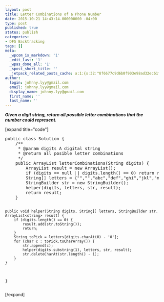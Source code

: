 ```yaml
---
layout: post
title: Letter Combinations of a Phone Number
date: 2015-10-21 14:43:14.000000000 -04:00
type: post
published: true
status: publish
categories:
- DFS Backtracking
tags: []
meta:
  _wpcom_is_markdown: '1'
  _edit_last: '1'
  _wpas_done_all: '1'
  _spost_short_title: ''
  _jetpack_related_posts_cache: a:1:{s:32:"8f6677c9d6b0f903e98ad32ec61f8deb";a:2:{s:7:"expires";i:1465960641;s:7:"payload";a:3:{i:0;a:1:{s:2:"id";i:1119;}i:1;a:1:{s:2:"id";i:1208;}i:2;a:1:{s:2:"id";i:1424;}}}}
author:
  login: johnny.lyy@gmail.com
  email: johnny.lyy@gmail.com
  display_name: johnny.lyy@gmail.com
  first_name: ''
  last_name: ''
---
```

<p><strong><em>Given a digit string, return all possible letter combinations that the number could represent.</em></strong></p>
<p>[expand title="code"]</p>
<pre>
public class Solution {
    /**
     * @param digits A digital string
     * @return all posible letter combinations
     */
    public ArrayList<string> letterCombinations(String digits) {
        ArrayList<string> result = new ArrayList<string>();
        if (digits == null || digits.length() == 0) return result;
        String[] letters = {"","","abc","def","ghi","jkl","mno","pqrs","tuv","wxyz"};
        StringBuilder str = new StringBuilder();
        helper(digits, letters, str, result);
        return result;
    }
    
    public void helper(String digits, String[] letters, StringBuilder str, ArrayList<string> result) {
        if (digits.length() == 0) {
            result.add(str.toString());
            return;
        }
        String toPick = letters[digits.charAt(0) - '0'];
        for (char c : toPick.toCharArray()) {
            str.append(c);
            helper(digits.substring(1), letters, str, result);
            str.deleteCharAt(str.length() - 1);
        }
    }
}
</string></string></string></string></pre>
<p>[/expand]</p>
